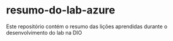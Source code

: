 # resumo-do-lab-azure
Este repositório contém o resumo das lições aprendidas durante o desenvolvimento do lab na DIO

